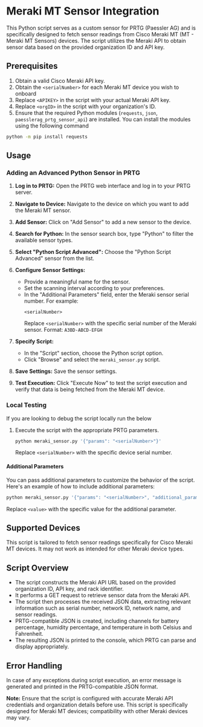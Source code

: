 # Meraki MT Sensor Integration

This Python script serves as a custom sensor for PRTG (Paessler AG) and is specifically designed to fetch sensor readings from Cisco Meraki MT (MT - Meraki MT Sensors) devices. The script utilizes the Meraki API to obtain sensor data based on the provided organization ID and API key.

## Prerequisites
1. Obtain a valid Cisco Meraki API key.
2. Obtain the `<serialNumber>` for each Meraki MT device you wish to onboard
2. Replace `<APIKEY>` in the script with your actual Meraki API key.
3. Replace `<orgID>` in the script with your organization's ID.
4. Ensure that the required Python modules (`requests`, `json`, `paesslerag_prtg_sensor_api`) are installed. You can install the modules using the following command
```bash
python -m pip install requests
```

## Usage

### Adding an Advanced Python Sensor in PRTG

1. **Log in to PRTG:**
   Open the PRTG web interface and log in to your PRTG server.

2. **Navigate to Device:**
   Navigate to the device on which you want to add the Meraki MT sensor.

3. **Add Sensor:**
   Click on "Add Sensor" to add a new sensor to the device.

4. **Search for Python:**
   In the sensor search box, type "Python" to filter the available sensor types.

5. **Select "Python Script Advanced":**
   Choose the "Python Script Advanced" sensor from the list.

6. **Configure Sensor Settings:**
   - Provide a meaningful name for the sensor.
   - Set the scanning interval according to your preferences.
   - In the "Additional Parameters" field, enter the Meraki sensor serial number. For example:
      ```
      <serialNumber>
      ```
      Replace `<serialNumber>` with the specific serial number of the Meraki sensor. Format: `A3BD-ABCD-EFGH`

7. **Specify Script:**
   - In the "Script" section, choose the Python script option.
   - Click "Browse" and select the `meraki_sensor.py` script.

8. **Save Settings:**
    Save the sensor settings.

9. **Test Execution:**
    Click "Execute Now" to test the script execution and verify that data is being fetched from the Meraki MT device.
### Local Testing
If you are looking to debug the script locally run the below
1. Execute the script with the appropriate PRTG parameters.
   ```bash
   python meraki_sensor.py '{"params": "<serialNumber>"}'
   ```
   Replace `<serialNumber>` with the specific device serial number.

#### Additional Parameters
You can pass additional parameters to customize the behavior of the script. Here's an example of how to include additional parameters:

```bash
python meraki_sensor.py '{"params": "<serialNumber>", "additional_param": "<value>"}'
```

Replace `<value>` with the specific value for the additional parameter.

## Supported Devices
This script is tailored to fetch sensor readings specifically for Cisco Meraki MT devices. It may not work as intended for other Meraki device types.

## Script Overview
- The script constructs the Meraki API URL based on the provided organization ID, API key, and rack identifier.
- It performs a GET request to retrieve sensor data from the Meraki API.
- The script then processes the received JSON data, extracting relevant information such as serial number, network ID, network name, and sensor readings.
- PRTG-compatible JSON is created, including channels for battery percentage, humidity percentage, and temperature in both Celsius and Fahrenheit.
- The resulting JSON is printed to the console, which PRTG can parse and display appropriately.

## Error Handling
In case of any exceptions during script execution, an error message is generated and printed in the PRTG-compatible JSON format.

**Note:** Ensure that the script is configured with accurate Meraki API credentials and organization details before use. This script is specifically designed for Meraki MT devices; compatibility with other Meraki devices may vary.